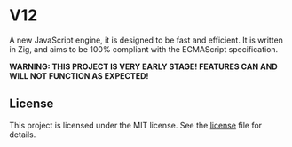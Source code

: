 # V12

A new JavaScript engine, it is designed to be fast and efficient.
It is written in Zig, and aims to be 100% compliant with the ECMAScript specification.

**WARNING: THIS PROJECT IS VERY EARLY STAGE! FEATURES CAN AND WILL NOT FUNCTION AS EXPECTED!**

## License

This project is licensed under the MIT license. See the [license](LICENSE) file for details.
